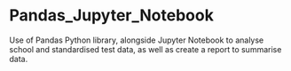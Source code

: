 # Pandas_Jupyter_Notebook
Use of Pandas Python library, alongside Jupyter Notebook to analyse school and standardised test data, as well as create a report to summarise data.
